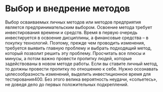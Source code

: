 # Выбор и внедрение методов

Выбор осваиваемых личных методов или методов предприятия является предпринимательским выбором. Освоение метода требует инвестирования времени и средств. Время в первую очередь инвестируется в освоение дисциплины, а финансовые средства – в покупку технологий. Поэтому, прежде чем проводить изменения, требуется выявить главную проблему и выбрать подходящий метод, который позволит решить эту проблему. Просчитать все плюсы и минусы, а потом важно провести пропитку людей, которые задействованы в новом методе работы. Если вы ставите личный метод, то должны провести пропитку по отношению к себе. Нужно осознавать целесообразность изменений, выделить инвестиционное время для тестирования400. Без этого велика вероятность неудачи, «сольетесь», не доведя дело до первых положительных подкреплений.
